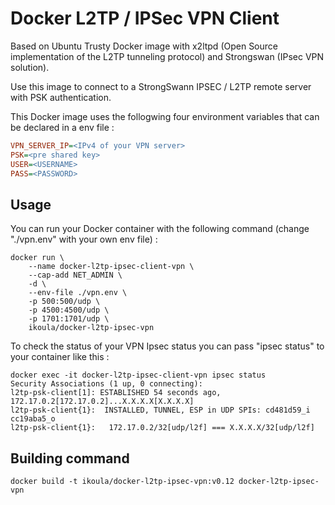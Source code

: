 # Docker L2TP / IPSec VPN Client

Based on Ubuntu Trusty Docker image with x2ltpd (Open Source implementation of the L2TP tunneling protocol) and Strongswan (IPsec VPN solution).

Use this image to connect to a StrongSwann IPSEC / L2TP remote server with PSK authentication.

This Docker image uses the follogwing four environment variables that can be declared in a env file :
```ini
VPN_SERVER_IP=<IPv4 of your VPN server>
PSK=<pre shared key>
USER=<USERNAME>
PASS=<PASSWORD>
```

## Usage
You can run your Docker container with the following command (change "./vpn.env" with your own env file) :

```shell
docker run \
    --name docker-l2tp-ipsec-client-vpn \
    --cap-add NET_ADMIN \
    -d \
    --env-file ./vpn.env \
    -p 500:500/udp \
    -p 4500:4500/udp \
    -p 1701:1701/udp \
    ikoula/docker-l2tp-ipsec-vpn
```

To check the status of your VPN Ipsec status you can pass "ipsec status" to your container like this :

```shell
docker exec -it docker-l2tp-ipsec-client-vpn ipsec status
Security Associations (1 up, 0 connecting):
l2tp-psk-client[1]: ESTABLISHED 54 seconds ago, 172.17.0.2[172.17.0.2]...X.X.X.X[X.X.X.X]
l2tp-psk-client{1}:  INSTALLED, TUNNEL, ESP in UDP SPIs: cd481d59_i cc19aba5_o
l2tp-psk-client{1}:   172.17.0.2/32[udp/l2f] === X.X.X.X/32[udp/l2f]
```

## Building command
```shell
docker build -t ikoula/docker-l2tp-ipsec-vpn:v0.12 docker-l2tp-ipsec-vpn
```
